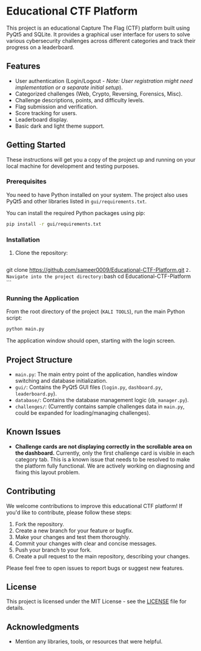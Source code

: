 # Educational CTF Platform

This project is an educational Capture The Flag (CTF) platform built using PyQt5 and SQLite. It provides a graphical user interface for users to solve various cybersecurity challenges across different categories and track their progress on a leaderboard.

## Features

*   User authentication (Login/Logout - _Note: User registration might need implementation or a separate initial setup_).
*   Categorized challenges (Web, Crypto, Reversing, Forensics, Misc).
*   Challenge descriptions, points, and difficulty levels.
*   Flag submission and verification.
*   Score tracking for users.
*   Leaderboard display.
*   Basic dark and light theme support.

## Getting Started

These instructions will get you a copy of the project up and running on your local machine for development and testing purposes.

### Prerequisites

You need to have Python installed on your system. The project also uses PyQt5 and other libraries listed in `gui/requirements.txt`.

You can install the required Python packages using pip:

```bash
pip install -r gui/requirements.txt
```

### Installation

1.  Clone the repository:
    ```bash
git clone https://github.com/sameer0009/Educational-CTF-Platform.git
    ```
2.  Navigate into the project directory:
    ```bash
cd Educational-CTF-Platform
    ```

### Running the Application

From the root directory of the project (`KALI TOOLS`), run the main Python script:

```bash
python main.py
```

The application window should open, starting with the login screen.

## Project Structure

*   `main.py`: The main entry point of the application, handles window switching and database initialization.
*   `gui/`: Contains the PyQt5 GUI files (`login.py`, `dashboard.py`, `leaderboard.py`).
*   `database/`: Contains the database management logic (`db_manager.py`).
*   `challenges/`: (Currently contains sample challenges data in `main.py`, could be expanded for loading/managing challenges).

## Known Issues

*   **Challenge cards are not displaying correctly in the scrollable area on the dashboard.** Currently, only the first challenge card is visible in each category tab. This is a known issue that needs to be resolved to make the platform fully functional. We are actively working on diagnosing and fixing this layout problem.

## Contributing

We welcome contributions to improve this educational CTF platform! If you'd like to contribute, please follow these steps:

1.  Fork the repository.
2.  Create a new branch for your feature or bugfix.
3.  Make your changes and test them thoroughly.
4.  Commit your changes with clear and concise messages.
5.  Push your branch to your fork.
6.  Create a pull request to the main repository, describing your changes.

Please feel free to open issues to report bugs or suggest new features.

## License

This project is licensed under the MIT License - see the [LICENSE](LICENSE) file for details.

## Acknowledgments

*   Mention any libraries, tools, or resources that were helpful. 